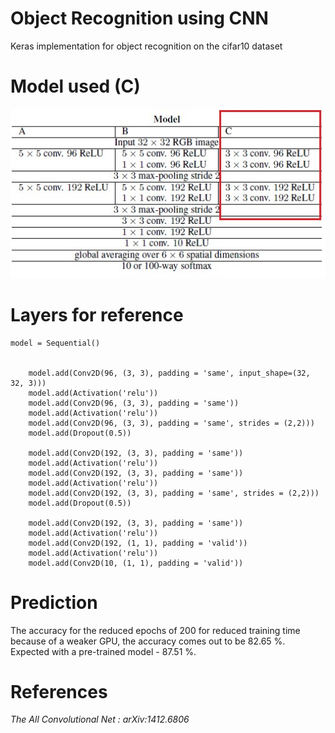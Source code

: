 # Object Recognition using CNN
Keras implementation for object recognition on the cifar10 dataset

# Model used (C)

 ![](CNN_Snip_C.jpg)

# Layers for reference
```
model = Sequential()

    
    model.add(Conv2D(96, (3, 3), padding = 'same', input_shape=(32, 32, 3)))
    model.add(Activation('relu'))
    model.add(Conv2D(96, (3, 3), padding = 'same'))
    model.add(Activation('relu'))
    model.add(Conv2D(96, (3, 3), padding = 'same', strides = (2,2)))
    model.add(Dropout(0.5))

    model.add(Conv2D(192, (3, 3), padding = 'same'))
    model.add(Activation('relu'))
    model.add(Conv2D(192, (3, 3), padding = 'same'))
    model.add(Activation('relu'))
    model.add(Conv2D(192, (3, 3), padding = 'same', strides = (2,2)))
    model.add(Dropout(0.5))

    model.add(Conv2D(192, (3, 3), padding = 'same'))
    model.add(Activation('relu'))
    model.add(Conv2D(192, (1, 1), padding = 'valid'))
    model.add(Activation('relu'))
    model.add(Conv2D(10, (1, 1), padding = 'valid'))
```
# Prediction
The accuracy for the reduced epochs of 200 for reduced training time because of a weaker GPU, the accuracy comes out to be 82.65 %.
Expected with a pre-trained model - 87.51 %.

# References
*The All Convolutional Net : arXiv:1412.6806*
